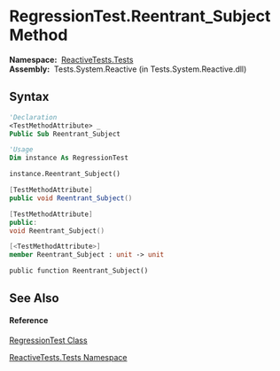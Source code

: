 # RegressionTest.Reentrant\_Subject Method

**Namespace:**  [ReactiveTests.Tests](ReactiveTests.Tests\ReactiveTests.Tests.md)  
**Assembly:**  Tests.System.Reactive (in Tests.System.Reactive.dll)

## Syntax

```vb
'Declaration
<TestMethodAttribute> _
Public Sub Reentrant_Subject
```

```vb
'Usage
Dim instance As RegressionTest

instance.Reentrant_Subject()
```

```csharp
[TestMethodAttribute]
public void Reentrant_Subject()
```

```c++
[TestMethodAttribute]
public:
void Reentrant_Subject()
```

```fsharp
[<TestMethodAttribute>]
member Reentrant_Subject : unit -> unit 
```

```jscript
public function Reentrant_Subject()
```

## See Also

#### Reference

[RegressionTest Class](RegressionTest\RegressionTest.md)

[ReactiveTests.Tests Namespace](ReactiveTests.Tests\ReactiveTests.Tests.md)
